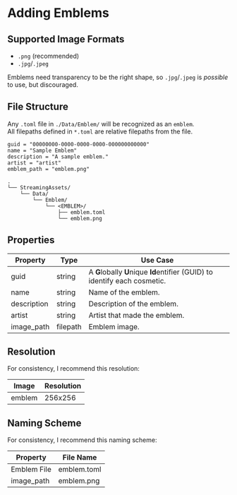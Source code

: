 # Adding Emblems

## Supported Image Formats
- `.png` (recommended)
- `.jpg`/`.jpeg`

Emblems need transparency to be the right shape, so `.jpg`/`.jpeg` is *possible* to use, but discouraged.

## File Structure

Any `.toml` file in `./Data/Emblem/` will be recognized as an `emblem`.  
All filepaths defined in `*.toml` are relative filepaths from the file.

```EMBLEM.TOML
guid = "00000000-0000-0000-0000-000000000000"
name = "Sample Emblem"
description = "A sample emblem."
artist = "artist"
emblem_path = "emblem.png"
```

```FILE TREE
.
└── StreamingAssets/
    └── Data/
        └── Emblem/
            └── <EMBLEM>/
                ├── emblem.toml
                └── emblem.png
```

## Properties

| Property    | Type     | Use Case                                                                   |
|-------------|----------|----------------------------------------------------------------------------|
| guid        | string   | A **G**lobally **U**nique **Id**entifier (GUID) to identify each cosmetic. |
| name        | string   | Name of the emblem.                                                        |
| description | string   | Description of the emblem.                                                 |
| artist      | string   | Artist that made the emblem.                                               |
| image_path  | filepath | Emblem image.                                                              |

## Resolution

For consistency, I recommend this resolution:

| Image  | Resolution |
|--------|------------|
| emblem | 256x256    |

## Naming Scheme

For consistency, I recommend this naming scheme:

| Property    | File Name   |
|-------------|-------------|
| Emblem File | emblem.toml |
| image_path  | emblem.png  |

